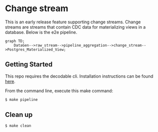 # Change stream
This is an early release feature supporting change streams. Change streams are streams that contain CDC data for materializing views in a database. Below is the e2e pipeline.


```mermaid
graph TD;
    DataGen-->raw_stream-->pipeline_aggregation-->change_stream-->Postgres_Materialized_View;
```

## Getting Started
This repo requires the decodable cli. Installation instructions can be found [here](https://docs.decodable.co/docs/setup#install-the-cli-command-line-interface).

From the command line, execute this make command:

```bash
$ make pipeline
```

## Clean up

```bash
$ make clean
```
